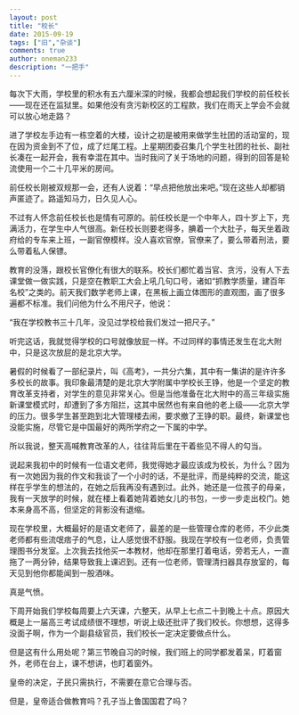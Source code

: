 ```yaml
---
layout: post
title: "校长"
date: 2015-09-19
tags: ["旧","杂谈"]
comments: true
author: oneman233
description: "一把手"
---
```


每次下大雨，学校里的积水有五六厘米深的时候，我都会想起我们学校的前任校长——现在还在监狱里。如果他没有贪污新校区的工程款，我们在雨天上学会不会就可以放心地走路？

进了学校左手边有一栋空着的大楼，设计之初是被用来做学生社团的活动室的，现在因为资金到不了位，成了烂尾工程。上星期团委召集几个学生社团的社长、副社长凑在一起开会，我有幸混在其中。当时我问了关于场地的问题，得到的回答是轮流使用一个二十几平米的房间。

前任校长刚被双规那一会，还有人说着：“早点把他放出来吧。”现在这些人却都销声匿迹了。路遥知马力，日久见人心。

不过有人怀念前任校长也是情有可原的。前任校长是一个中年人，四十岁上下，充满活力，在学生中人气很高。新任校长则要老得多，腆着一个大肚子，每天坐着政府给的专车来上班，一副官僚模样。没人喜欢官僚，官僚来了，要么带着刑法，要么带着私人保镖。

教育的没落，跟校长官僚化有很大的联系。校长们都忙着当官、贪污，没有人下去课堂做一做实践，只是空在教职工大会上吼几句口号，诸如“抓教学质量，建百年名校”之类的。前天我们数学老师上课，在黑板上画立体图形的直观图，画了很多遍都不标准。我们问他为什么不用尺子，他说：

“我在学校教书三十几年，没见过学校给我们发过一把尺子。”

听完这话，我就觉得学校的口号就像放屁一样。不过同样的事情还发生在北大附中，只是这次放屁的是北京大学。

暑假的时候看了一部纪录片，叫《高考》，一共分六集，其中有一集讲的是许许多多校长的故事。我印象最清楚的是北京大学附属中学校长王铮，他是一个坚定的教育改革支持者，对学生的意见非常关心。但是当他准备在北大附中的高三年级实施新课堂模式时，却遭到了多方阻拦，这其中居然也有来自他的老上级——北京大学的压力。很多学生甚至跑到北大管理楼去闹，要求撤了王铮的职。最终，新课堂也没能实施，尽管它是中国最好的两所学府之一下属的中学。

所以我说，整天高喊教育改革的人，往往背后里在干着些见不得人的勾当。

说起来我初中的时候有一位语文老师，我觉得她才最应该成为校长，为什么？因为有一次她因为我的作文和我谈了一个小时的话，不是批评，而是纯粹的交流，能这样在乎学生的想法的，在她之后我再没有遇到过。此外，她还是一位孩子的母亲，我有一天放学的时候，就在楼上看着她背着她女儿的书包，一步一步走出校门。她本来身高不高，但坚定的背影没有退缩。

现在学校里，大概最好的是语文老师了，最差的是一些管理仓库的老师，不少此类老师都有些流氓痞子的气息，让人感觉很不舒服。我现在学校有一位老师，负责管理图书分发室。上次我去找他买一本教材，他却在那里打着电话，旁若无人，一直拖了一两分钟，结果导致我上课迟到。还有一位老师，管理清扫器具存放室的，每天见到他你都能闻到一股酒味。

真是气愤。

下周开始我们学校每周要上六天课，六整天，从早上七点二十到晚上十点。原因大概是上一届高三考试成绩很不理想，听说上级还批评了我们校长。你想想，这得多没面子啊，作为一个副县级官员，我们校长一定决定要做点什么。

但是这有什么用处呢？第三节晚自习的时候，我们班上的同学都发着呆，盯着窗外，老师在台上，课不想讲，也盯着窗外。

皇帝的决定，子民只需执行，不需要在意它合理与否。

但是，皇帝适合做教育吗？孔子当上鲁国国君了吗？